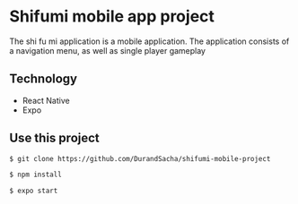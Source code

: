 # Shifumi mobile app project

The shi fu mi application is a mobile application. The application consists of a navigation menu, as well as single player gameplay

## Technology

- React Native
- Expo

## Use this project

```bash
$ git clone https://github.com/DurandSacha/shifumi-mobile-project
```

```bash
$ npm install
```

```bash
$ expo start
```
